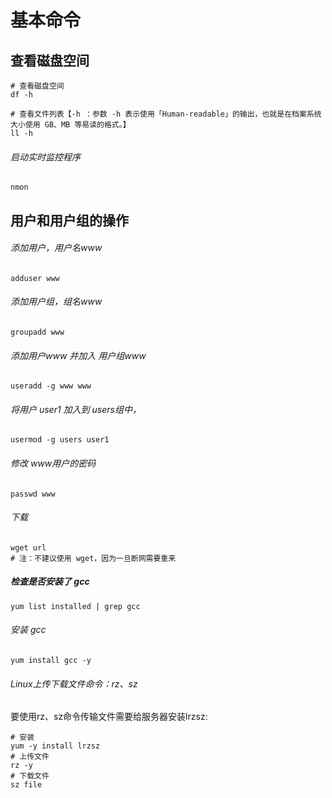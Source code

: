 # 基本命令
## 查看磁盘空间
```
# 查看磁盘空间
df -h

# 查看文件列表【-h ：参数 -h 表示使用「Human-readable」的输出，也就是在档案系统大小使用 GB、MB 等易读的格式。】
ll -h
```
###### 启动实时监控程序
```
nmon
```
## 用户和用户组的操作
###### 添加用户，用户名www
```
adduser www
```
###### 添加用户组，组名www
```
groupadd www
```
###### 添加用户www 并加入 用户组www
```
useradd -g www www
```
###### 将用户 user1 加入到 users组中，
```
usermod -g users user1
```
###### 修改 www用户的密码
```
passwd www
```
###### 下载
```
wget url
# 注：不建议使用 wget，因为一旦断网需要重来
```
##### 检查是否安装了 gcc
```
yum list installed | grep gcc
```
###### 安装 gcc
```
yum install gcc -y
```
###### Linux上传下载文件命令：rz、sz
要使用rz、sz命令传输文件需要给服务器安装lrzsz:
```
# 安装
yum -y install lrzsz
# 上传文件
rz -y
# 下载文件
sz file
```
